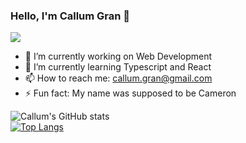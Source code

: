 ### Hello, I'm Callum Gran 👋
![](https://komarev.com/ghpvc/?username=callumgran)
- 🔭 I’m currently working on Web Development
- 🌱 I’m currently learning Typescript and React
- 📫 How to reach me: callum.gran@gmail.com
- ⚡ Fun fact: My name was supposed to be Cameron

![Callum's GitHub stats](https://github-readme-stats.vercel.app/api?username=callumgran&&show_icons=true&title_color=ffffff&icon_color=bb2acf&text_color=daf7dc&bg_color=1c458a)
<br />
[![Top Langs](https://github-readme-stats.vercel.app/api/top-langs/?username=callumgran&layout=compact)](https://github.com/anuraghazra/github-readme-stats)
